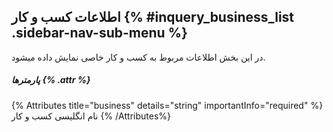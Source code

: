 ##  اطلاعات کسب و کار {% #inquery_business_list .sidebar-nav-sub-menu %}
در این بخش اطلاعات مربوط به کسب و کار خاصی نمایش داده میشود.

##### پارمترها {% .attr %}

{% Attributes title="business" details="string" importantInfo="required" %}
نام انگلیسی کسب و کار
{% /Attributes%}
